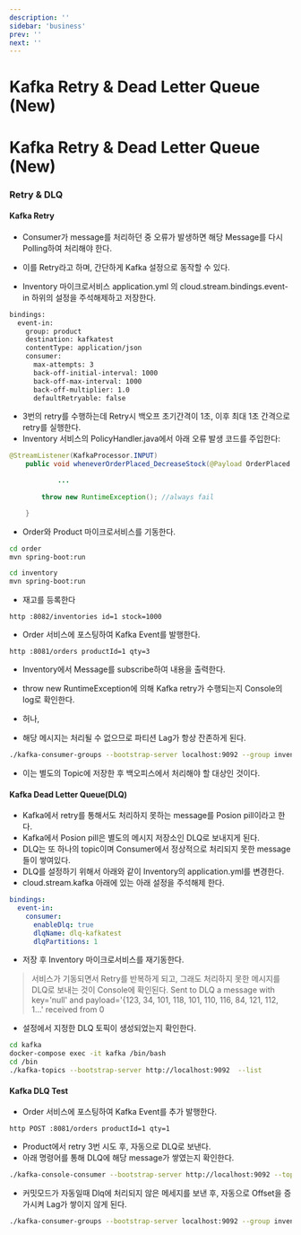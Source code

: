 ```yaml
---
description: ''
sidebar: 'business'
prev: ''
next: ''
---
```


# Kafka Retry & Dead Letter Queue (New)

# Kafka Retry & Dead Letter Queue (New)

### Retry & DLQ 

#### Kafka Retry 

- Consumer가 message를 처리하던 중 오류가 발생하면 해당 Message를 다시 Polling하여 처리해야 한다. 
- 이를 Retry라고 하며, 간단하게 Kafka 설정으로 동작할 수 있다. 

- Inventory 마이크로서비스 application.yml 의 cloud.stream.bindings.event-in 하위의 설정을 주석해제하고 저장한다.
```sh
bindings:
  event-in:
    group: product
    destination: kafkatest
    contentType: application/json
    consumer:
      max-attempts: 3
      back-off-initial-interval: 1000
      back-off-max-interval: 1000
      back-off-multiplier: 1.0
      defaultRetryable: false  
```

- 3번의 retry를 수행하는데 Retry시 백오프 초기간격이 1초, 이후 최대 1초 간격으로 retry를 실행한다. 
- Inventory 서비스의 PolicyHandler.java에서 아래 오류 발생 코드를 주입한다: 

```java
@StreamListener(KafkaProcessor.INPUT)
    public void wheneverOrderPlaced_DecreaseStock(@Payload OrderPlaced orderPlaced) {

			...
				
        throw new RuntimeException(); //always fail

    }
```

- Order와 Product 마이크로서비스를 기동한다.
```bash
cd order
mvn spring-boot:run
```
```bash
cd inventory
mvn spring-boot:run
```

- 재고를 등록한다
```
http :8082/inventories id=1 stock=1000
```
- Order 서비스에 포스팅하여 Kafka Event를 발행한다.
```
http :8081/orders productId=1 qty=3
```

- Inventory에서 Message를 subscribe하여 내용을 출력한다. 
- throw new RuntimeException에 의해 Kafka retry가 수행되는지 Console의 log로 확인한다.

- 허나, 
- 해당 메시지는 처리될 수 없으므로 파티션 Lag가 항상 잔존하게 된다.
```sh
./kafka-consumer-groups --bootstrap-server localhost:9092 --group inventory --describe
```
- 이는 별도의 Topic에 저장한 후 백오피스에서 처리해야 할 대상인 것이다. 

#### Kafka Dead Letter Queue(DLQ)

- Kafka에서 retry를 통해서도 처리하지 못하는 message를 Posion pill이라고 한다.
- Kafka에서 Posion pill은 별도의 메시지 저장소인 DLQ로 보내지게 된다. 
- DLQ는 또 하나의 topic이며 Consumer에서 정상적으로 처리되지 못한 message들이 쌓여있다. 
- DLQ를 설정하기 위해서 아래와 같이 Inventory의 application.yml를 변경한다. 
- cloud.stream.kafka 아래에 있는 아래 설정을 주석해제 한다. 
```yaml
bindings:
  event-in:
    consumer:
      enableDlq: true
      dlqName: dlq-kafkatest
      dlqPartitions: 1
```

- 저장 후 Inventory 마이크로서비스를 재기동한다.

> 서비스가 기동되면서 Retry를 반복하게 되고, 그래도 처리하지 못한 메시지를 DLQ로 보내는 것이 Console에 확인된다.
> Sent to DLQ  a message with key='null' and payload='{123, 34, 101, 118, 101, 110, 116, 84, 121, 112, 1...' received from 0

- 설정에서 지정한 DLQ 토픽이 생성되었는지 확인한다.
```sh
cd kafka
docker-compose exec -it kafka /bin/bash
cd /bin
./kafka-topics --bootstrap-server http://localhost:9092  --list
```

#### Kafka DLQ Test

- Order 서비스에 포스팅하여 Kafka Event를 추가 발행한다.
```
http POST :8081/orders productId=1 qty=1
```
- Product에서 retry 3번 시도 후, 자동으로 DLQ로 보낸다. 
- 아래 명령어를 통해 DLQ에 해당 message가 쌓였는지 확인한다. 
```sh
./kafka-console-consumer --bootstrap-server http://localhost:9092 --topic dlq-kafkatest --from-beginning
```
- 커밋모드가 자동일때 Dlq에 처리되지 않은 메세지를 보낸 후, 자동으로 Offset을 증가시켜 Lag가 쌓이지 않게 된다.
```sh
./kafka-consumer-groups --bootstrap-server localhost:9092 --group inventory --describe
```

